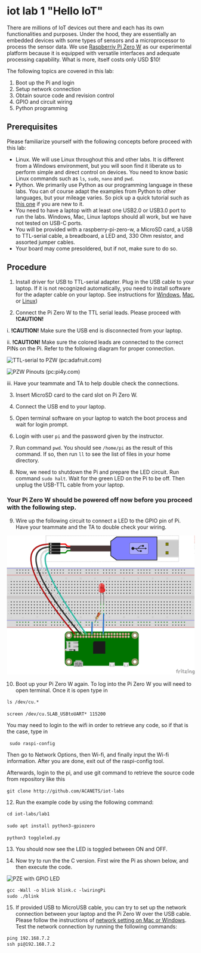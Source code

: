 # iot lab 1 "Hello IoT"

There are millions of IoT devices out there and each has its own functionalities and purposes. Under the hood, they are essentially an embedded devices with some types of sensors and a microprocessor to process the sensor data. We use [Raspberriy Pi Zero W](https://www.raspberrypi.org/products/raspberry-pi-zero-w/) as our experimental platform because it is equipped with versatile interfaces and adequate processing capability. What is more, itself costs only USD $10!     

The following topics are covered in this lab:
1. Boot up the Pi and login
2. Setup network connection
3. Obtain source code and revision control
4. GPIO and circuit wiring
5. Python programming

## Prerequisites

Please familiarize yourself with the following concepts before proceed with this lab:
* Linux. We will use Linux throughout this and other labs. It is different from a Windows environment, but you will soon find it liberate us to perform simple and direct control on devices. You need to know basic Linux commands such as ```ls```, ```sudo```, ```nano``` and ```pwd```.
* Python. We primarily use Python as our programming language in these labs. You can of course adapt the examples from Python to other languages, but your mileage varies. So pick up a quick tutorial such as [this one](https://www.learnpython.org) if you are new to it.
* You need to have a laptop with at least one USB2.0 or USB3.0 port to run the labs. Windows, Mac, Linux laptops should all work, but we have not tested on USB-C ports.
* You will be provided with a raspberry-pi-zero-w, a MicroSD card, a USB to TTL-serial cable, a breadboard, a LED and, 330 Ohm resistor, and assorted jumper cables.
* Your board may come presoldered, but if not, make sure to do so.

## Procedure

1. Install driver for USB to TTL-serial adapter. Plug in the USB cable to your laptop. If it is not recognized automatically, you need to install software for the adapter cable on your laptop. See instructions for [Windows](https://learn.adafruit.com/adafruits-raspberry-pi-lesson-5-using-a-console-cable/software-installation-windows), [Mac](https://learn.adafruit.com/adafruits-raspberry-pi-lesson-5-using-a-console-cable/software-installation-mac), or [Linux](https://learn.adafruit.com/adafruits-raspberry-pi-lesson-5-using-a-console-cable/software-installation-linux))

2. Connect the Pi Zero W to the TTL serial leads. Please proceed with __!CAUTION!__

  i. __!CAUTION!__ Make sure the USB end is disconnected from your laptop.

  ii. __!CAUTION!__ Make sure the colored leads are connected to the correct PINs on the Pi. Refer to the following diagram for proper connection.

![TTL-serial to PZW (pc:adafruit.com)](https://cdn-learn.adafruit.com/assets/assets/000/041/071/original/raspberry_pi_gpio_connection.jpg?1492996515)

![PZW Pinouts (pc:pi4y.com)](http://pi4j.com/images/j8header-zero.png)

  iii. Have your teammate and TA to help double check the connections.

3. Insert MicroSD card to the card slot on Pi Zero W.

4. Connect the USB end to your laptop.

5. Open terminal software on your laptop to watch the boot process and wait for login prompt.

6. Login with user ```pi``` and the password given by the instructor.

7. Run command ```pwd```. You should see ```/home/pi``` as the result of this command. If so, then run ```ll``` to see the list of files in your home directory.

8. Now, we need to shutdown the Pi and prepare the LED circuit. Run command ```sudo halt```. Wait for the green LED on the Pi to be off. Then unplug the USB-TTL cable from your laptop.

### Your Pi Zero W should be powered off now before you proceed with the following step.

9. Wire up the following circuit to connect a LED to the GPIO pin of Pi. Have your teammate and the TA to double check your wiring.

  ![PZE with GPIO LED](/images/lab1_img.png)

10. Boot up your Pi Zero W again. To log into the Pi Zero W you will need to open terminal. Once it is open type in

```
ls /dev/cu.*

screen /dev/cu.SLAB_USBtoUART* 115200
```

You may need to login to the wifi in order to retrieve any code, so if that is the case, type in

``` sudo raspi-config```

Then go to Network Options, then Wi-fi, and finally input the Wi-fi information. After you are done, exit out of the raspi-config 
tool.

Afterwards, login to the pi, and use git command to retrieve the source code from repository like this

```git clone http://github.com/ACANETS/iot-labs```

12. Run the example code by using the following command:

```
cd iot-labs/lab1

sudo apt install python3-gpiozero

python3 toggleled.py
```

13. You should now see the LED is toggled between ON and OFF.

14. Now try to run the the C version. First wire the Pi as shown below, and then execute the code.

![PZE with GPIO LED](/images/blink1.png)

```
gcc -Wall -o blink blink.c -lwiringPi
sudo ./blink
```

15. If provided USB to MicroUSB cable, you can try to set up the network connection between your laptop and the Pi Zero W over the USB cable. Please follow the instructions of [network setting on Mac or Windows](https://learn.adafruit.com/turning-your-raspberry-pi-zero-into-a-usb-gadget/ethernet-gadget). Test the network connection by running the following commands:
```
ping 192.168.7.2
ssh pi@192.168.7.2
```
